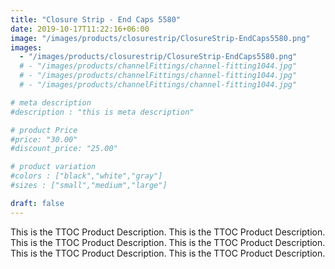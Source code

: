 ```yaml
---
title: "Closure Strip - End Caps 5580"
date: 2019-10-17T11:22:16+06:00
image: "/images/products/closurestrip/ClosureStrip-EndCaps5580.png"
images: 
  - "/images/products/closurestrip/ClosureStrip-EndCaps5580.png"
  # - "/images/products/channelFittings/channel-fitting1044.jpg"
  # - "/images/products/channelFittings/channel-fitting1044.jpg"
  # - "/images/products/channelFittings/channel-fitting1044.jpg"

# meta description
#description : "this is meta description"

# product Price
#price: "30.00"
#discount_price: "25.00"

# product variation
#colors : ["black","white","gray"]
#sizes : ["small","medium","large"]

draft: false
---
```


This is the TTOC Product Description. This is the TTOC Product Description. This is the TTOC Product Description. This is the TTOC Product Description. This is the TTOC Product Description. This is the TTOC Product Description. 
